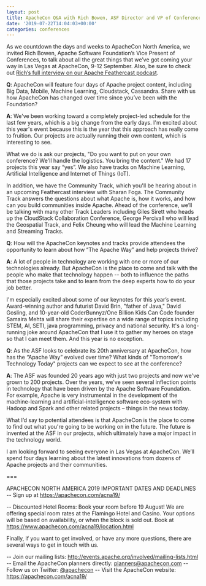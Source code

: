 ```yaml
---
layout: post
title: ApacheCon Q&A with Rich Bowen, ASF Director and VP of Conferences
date: '2019-07-22T14:04:03+00:00'
categories: conferences
---
```

As we countdown the days and weeks to ApacheCon North America, we invited Rich Bowen, Apache Software Foundation’s Vice Present of Conferences, to talk about all the great things that we’ve got coming your way in Las Vegas at ApacheCon, 9-12 September. Also, be sure to check out <a href="https://feathercast.apache.org/2019/07/12/acna19-rbowen/">Rich’s full interview on our Apache Feathercast podcast</a>.

<strong>Q</strong>: ApacheCon will feature four days of Apache project content, including Big Data, Mobile, Machine Learning, Cloudstack, Cassandra. Share with us how ApacheCon has changed over time since you’ve been with the Foundation? 

<strong>A</strong>: We've been working toward a completely project-led schedule for the last few years, which is a big change from the early days. I'm excited about this year's event because this is the year that this approach has really come to fruition. Our projects are actually running their own content, which is interesting to see.

What we do is ask our projects, "Do you want to put on your own conference? We'll handle the logistics. You bring the content." We had 17 projects this year say “yes”. We also have tracks on  Machine Learning, Artificial Intelligence and Internet of Things (IoT).

In addition, we have the Community Track, which you'll be hearing about in an upcoming Feathercast interview with Sharan Foga. The Community Track answers the questions about what Apache is, how it works, and how can you build communities inside Apache. Ahead of the conference, we’ll be talking with many other Track Leaders including Giles Sirett who heads up the CloudStack Collaboration Conference, George Percivall who will lead the Geospatial Track, and Felix Cheung who will lead the Machine Learning and Streaming Tracks.

<strong>Q</strong>: How will the ApacheCon keynotes and tracks provide attendees the opportunity to learn about how “The Apache Way” and help projects thrive?


<strong>A</strong>: A lot of people in technology are working with one or more of our technologies already. But ApacheCon is the place to come and talk with the people who make that technology happen -- both to influence the paths that those projects take and to learn from the deep experts how to do your job better.

I'm especially excited about some of our keynotes for this year’s event. Award-winning author and futurist David Brin, "father of Java," David Gosling, and 10-year-old CoderBunnyz/One Billion Kids Can Code founder Samaira Mehta will share their expertise on a wide range of topics including STEM, AI, SETI, java programming, privacy and national security. It's a long-running joke around ApacheCon that I use it to gather my heroes on stage so that I can meet them. And this year is no exception. 

<strong>Q</strong>: As the ASF looks to celebrate its 20th anniversary at ApacheCon, how has the “Apache Way” evolved over time? What kinds of "Tomorrow's Technology Today" projects can we expect to see at the conference?

<strong>A</strong>: The ASF was founded 20 years ago with just two projects and now we've grown to 200 projects. Over the years, we've seen several inflection points in technology that have been driven by the Apache Software Foundation. For example, Apache is very instrumental in the development of the machine-learning and artificial-intelligence software eco-system with Hadoop and Spark and other related projects – things in the news today. 

What I’d say to potential attendees is that ApacheCon is the place to come to find out what you're going to be working on in the future. The future is invented at the ASF in our projects, which ultimately have a major impact in the technology world.

I am looking forward to seeing everyone in Las Vegas at ApacheCon. We’ll spend four days learning about the latest innovations from dozens of Apache projects and their communities. 

===

APACHECON NORTH AMERICA 2019 IMPORTANT DATES AND DEADLINES
-- Sign up at <a href="https://apachecon.com/acna19/">https://apachecon.com/acna19/</a>

-- Discounted Hotel Rooms: Book your room before 19 August! We are offering special room rates at the Flamingo Hotel and Casino. Your options will be based on availability, or when the block is sold out. Book at <a href="https://www.apachecon.com/acna19/location.html">https://www.apachecon.com/acna19/location.html</a>

Finally, if you want to get involved, or have any more questions, there are several ways to get in touch with us.

-- Join our mailing lists: <a href="http://events.apache.org/involved/mailing-lists.html">http://events.apache.org/involved/mailing-lists.html</a>
-- Email the ApacheCon planners directly: planners@apachecon.com 
-- Follow us on Twitter: <a href="http://twitter.com/apachecon">@apachecon</a>
-- Visit the ApacheCon website: <a href="https://apachecon.com/acna19/">https://apachecon.com/acna19/</a>


